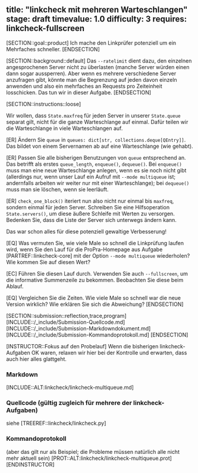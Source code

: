 title: "linkcheck mit mehreren Warteschlangen" 
stage: draft
timevalue: 1.0
difficulty: 3
requires: linkcheck-fullscreen
---

[SECTION::goal::product]
Ich mache den Linkprüfer potenziell um ein Mehrfaches schneller. 
[ENDSECTION]

[SECTION::background::default]
Das `--ratelimit` dient dazu, den einzelnen angesprochenen Server nicht zu überlasten
(manche Server würden einen dann sogar aussperren).
Aber wenn es mehrere verschiedene Server anzufragen gibt, könnte man die Begrenzung auf jeden
davon einzeln anwenden und also ein mehrfaches an Requests pro Zeiteinheit losschicken.
Das tun wir in dieser Aufgabe.
[ENDSECTION]


[SECTION::instructions::loose]

Wir wollen, dass `State.maxfreq` für jeden Server in unserer `State.queue` separat gilt,
nicht für die ganze Warteschlange auf einmal.
Dafür teilen wir die Warteschlange in viele Warteschlangen auf.

[ER] Ändern Sie `queue` in `queues: dict[str, collections.deque[QEntry]]`.
Das bildet von einem Servernamen ab auf eine Warteschlange (wie gehabt).

[ER] Passen Sie alle bisherigen Benutzungen von `queue` entsprechend an.
Das betrifft als erstes `queue_length`, `enqueue()`, `dequeue()`.
Bei `enqueue()` muss man eine neue Warteschlange anlegen, wenn es sie noch nicht gibt
(allerdings nur, wenn unser Lauf ein Aufruf mit `--mode multiqueue` ist; 
 andernfalls arbeiten wir weiter nur mit einer Warteschlange);
bei `dequeue()` muss man sie löschen, wenn sie leerläuft.

[ER] `check_one_block()` iteriert nun also nicht nur einmal bis `maxfreq`,
sondern einmal für jeden Server. 
Schreiben Sie eine Hilfsoperation `State.servers()`, 
um diese äußere Schleife mit Werten zu versorgen.
Bedenken Sie, dass die Liste der Server sich unterwegs ändern kann.

Das war schon alles für diese potenziell gewaltige Verbesserung!

[EQ] Was vermuten Sie, wie viele Male so schnell die Linkprüfung laufen wird,
wenn Sie den Lauf für die ProPra-Homepage aus Aufgabe [PARTREF::linkcheck-core]
mit der Option `--mode multiqueue` wiederholen? 
Wie kommen Sie auf diesen Wert?

[EC] Führen Sie diesen Lauf durch.
Verwenden Sie auch `--fullscreen`, um die informative Summenzeile zu bekommen.
Beobachten Sie diese beim Ablauf.

[EQ] Vergleichen Sie die Zeiten. 
Wie viele Male so schnell war die neue Version wirklich?
Wie erklären Sie sich die Abweichung?
[ENDSECTION]


[SECTION::submission::reflection,trace,program]
[INCLUDE::/_include/Submission-Quellcode.md]
[INCLUDE::/_include/Submission-Markdowndokument.md]
[INCLUDE::/_include/Submission-Kommandoprotokoll.md]
[ENDSECTION]

[INSTRUCTOR::Fokus auf den Probelauf]
Wenn die bisherigen linkcheck-Aufgaben OK waren, relaxen wir hier bei der Kontrolle
und erwarten, dass auch hier alles glattgeht.
### Markdown
[INCLUDE::ALT:linkcheck/linkcheck-multiqueue.md]

### Quellcode (gültig zugleich für mehrere der linkcheck-Aufgaben) 
siehe [TREEREF::linkcheck/linkcheck.py]

### Kommandoprotokoll
(aber das gilt nur als Beispiel; die Probleme müssen natürlich alle nicht mehr aktuell sein)
[PROT::ALT:linkcheck/linkcheck-multiqueue.prot]
[ENDINSTRUCTOR]
